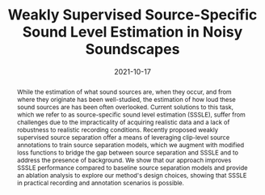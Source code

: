 ---
layout: default-publication
title: "Weakly Supervised Source-Specific Sound Level Estimation in Noisy Soundscapes"
collection: publications
permalink: /publications/2021-10-17-cramer2021weakly
abstract: "While the estimation of what sound sources are, when they occur, and from where they originate has been well-studied, the estimation of how loud these sound sources are has been often overlooked. Current solutions to this task, which we refer to as source-specific sound level estimation (SSSLE), suffer from challenges due to the impracticality of acquiring realistic data and a lack of robustness to realistic recording conditions. Recently proposed weakly supervised source separation offer a means of leveraging clip-level source annotations to train source separation models, which we augment with modified loss functions to bridge the gap between source separation and SSSLE and to address the presence of background. We show that our approach improves SSSLE performance compared to baseline source separation models and provide an ablation analysis to explore our method&apos;s design choices, showing that SSSLE in practical recording and annotation scenarios is possible."
date: 2021-10-17
venue: 'IEEE Workshop on Applications of Signal Processing to Audio and Acoustics'
venue_short: 'WASPAA'
paperurl: '/files/cramer2021weakly.pdf'
image: '/assets/images/cramer2021weakly.png'
imagewidth: 75.0
presentation: '/files/cramer2021weakly_presentation.pdf'
code: 'https://github.com/sonyc-project/weakly-supervised-sssle'
codename: 'Code repository'
data: 'https://doi.org/10.5281/zenodo.5129078'
dataname: 'SONYC-Backgrounds'
categories: 
  - Environmental Machine Listening
citation: 'Cramer, A., Cartwright, M., Pishdadian, F., Bello, J.P. Weakly Supervised Source-Specific Sound Level Estimation in Noisy Soundscapes. In <i>Proceedings of the IEEE Workshop on Applications of Signal Processing to Audio and Acoustics (WASPAA)</i>, 2021.'
---